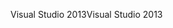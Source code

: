 <span data-ttu-id="2244e-101">Visual Studio 2013</span><span class="sxs-lookup"><span data-stu-id="2244e-101">Visual Studio 2013</span></span>